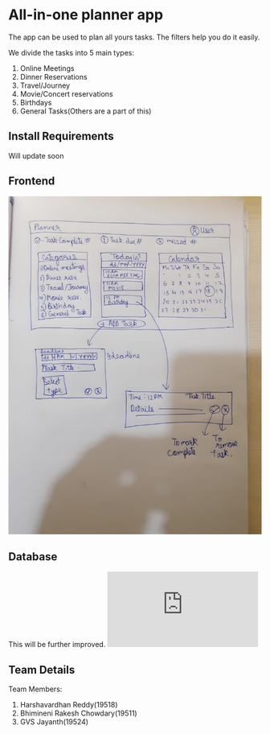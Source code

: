 # All-in-one planner app

The app can be used to plan all yours tasks. The filters help you do it easily.

We divide the tasks into 5 main types:
1) Online Meetings
2) Dinner Reservations
3) Travel/Journey
4) Movie/Concert reservations
5) Birthdays
6) General Tasks(Others are a part of this)

## Install Requirements

Will update soon

## Frontend
![alt text](https://github.com/Pupking/Planner/blob/main/Documentation/frontendv1.2.jpeg)

## Database 
This will be further improved.
![alt text](https://github.com/Pupking/Planner/blob/Harshavardhan/Documentation/DatabaseV1.pdf)

## Team Details

Team Members:
1) Harshavardhan Reddy(19518)
2) Bhimineni Rakesh Chowdary(19511)
3) GVS Jayanth(19524)
